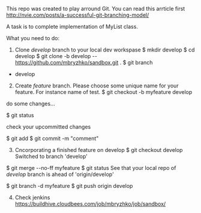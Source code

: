 This repo was created to play arround Git.
You can read this arrticle first http://nvie.com/posts/a-successful-git-branching-model/

A task is to complete implementation of MyList class.

What you need to do:
1) Clone *develop* branch to your local dev workspase
$ mkdir develop
$ cd develop
$ git clone -b develop -- https://github.com/mbryzhko/sandbox.git .
$ git branch
* develop

2) Create *feature* branch. Please choose some unique name for your feature. For instance name of test.
$ git checkout -b myfeature develop

do some changes...

$ git status

check your upcommitted changes

$ git add 
$ git commit -m "comment"

3) Cncorporating a finished feature on develop
$ git checkout develop
Switched to branch 'develop'

$ git merge --no-ff myfeature
$ git status
See that your local repo of *develop* branch is ahead of 'origin/develop'

$ git branch -d myfeature
$ git push origin develop

4) Check jenkins
https://buildhive.cloudbees.com/job/mbryzhko/job/sandbox/
